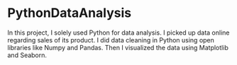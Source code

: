 # PythonDataAnalysis
In this project, I solely used Python for data analysis. 
I picked up data online regarding sales of its product. 
I did data cleaning in Python using open libraries like Numpy and Pandas. 
Then I visualized the data using Matplotlib and Seaborn. 

